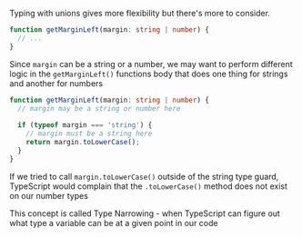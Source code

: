 Typing with unions gives more flexibility but there's more to consider.

``` typescript
function getMarginLeft(margin: string | number) {
  // ...
}
```

Since ```margin``` can be a string or a number, we may want to perform different logic in the ```getMarginLeft()``` functions body that does one thing for strings and another for numbers

``` typescript
function getMarginLeft(margin: string | number) {
  // margin may be a string or number here
 
  if (typeof margin === 'string') {
    // margin must be a string here
    return margin.toLowerCase();
  }
}
```

If we tried to call ```margin.toLowerCase()``` outside of the string type guard, TypeScript would complain that the ```.toLowerCase()``` method does not exist on our number types

This concept is called Type Narrowing - when TypeScript can figure out what type a variable can be at a given point in our code